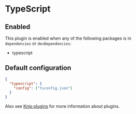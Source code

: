 # TypeScript

## Enabled

This plugin is enabled when any of the following packages is in `dependencies` or `devDependencies`:

- typescript

## Default configuration

```json
{
  "typescript": {
    "config": ["tsconfig.json"]
  }
}
```

Also see [Knip plugins](https://github.com/webpro/knip/blob/next/README.md#plugins) for more information about plugins.
